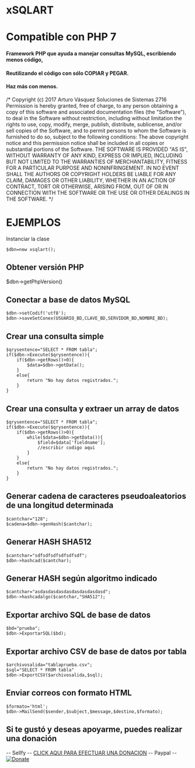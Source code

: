 # xSQLART
# Compatible con PHP 7
#### Framework PHP que ayuda a manejar consultas MySQL, escribiendo menos código,

#### Reutilizando el código con sólo COPIAR y PEGAR.

#### Haz más con menos.

/*
	Copyright (c) 2017 Arturo Vásquez Soluciones de Sistemas 2716
	Permission is hereby granted, free of charge, to any person obtaining a copy of this software and associated documentation files (the "Software"), to deal in the Software without restriction, including without limitation the rights to use, copy, modify, merge, publish, distribute, sublicense, and/or sell copies of the Software, and to permit persons to whom the Software is furnished to do so, subject to the following conditions:
	The above copyright notice and this permission notice shall be included in all copies or substantial portions of the Software.
	THE SOFTWARE IS PROVIDED "AS IS", WITHOUT WARRANTY OF ANY KIND, EXPRESS OR IMPLIED, INCLUDING BUT NOT LIMITED TO THE WARRANTIES OF MERCHANTABILITY, FITNESS FOR A PARTICULAR PURPOSE AND NONINFRINGEMENT. IN NO EVENT SHALL THE AUTHORS OR COPYRIGHT HOLDERS BE LIABLE FOR ANY CLAIM, DAMAGES OR OTHER LIABILITY, WHETHER IN AN ACTION OF CONTRACT, TORT OR OTHERWISE, ARISING FROM, OUT OF OR IN CONNECTION WITH THE SOFTWARE OR THE USE OR OTHER DEALINGS IN THE SOFTWARE.
*/

# EJEMPLOS

Instanciar la clase
```
$dbn=new xsqlart();
```
## Obtener versión PHP

$dbn->getPhpVersion()

## Conectar a base de datos MySQL
```
$dbn->setCodif('utf8');
$dbn->saveSetConex(USUARIO_BD,CLAVE_BD,SERVIDOR_BD,NOMBRE_BD);
```

## Crear una consulta simple
```
$qrysentence="SELECT * FROM tabla";
if($dbn->Execute($qrysentence)){
	if($dbn->getRows()>0){
		$data=$dbn->getData();
	}
	else{
		return "No hay datos registrados.";
	}
}
```

## Crear una consulta y extraer un array de datos
```
$qrysentence="SELECT * FROM tabla";
if($dbn->Execute($qrysentence)){
	if($dbn->getRows()>0){
		while($data=$dbn->getData()){
			$field=$data['fieldname'];
			//escribir codigo aqui
		}
	}
	else{
		return "No hay datos registrados.";
	}
}
```

## Generar cadena de caracteres pseudoaleatorios de una longitud determinada
```
$cantchar="128";
$cadena=$dbn->genHash($cantchar);
```

## Generar HASH SHA512
```
$cantchar="sdfsdfsdfsdfsdfsdf";
$dbn->hashcad($cantchar);
```

## Generar HASH según algoritmo indicado
```
$cantchar="asdasdasdasdasdasdasdasdasd";
$dbn->hashcadalgo($cantchar,"SHA512");
```

## Exportar archivo SQL de base de datos
```
$bd="prueba";
$dbn->ExportarSQL($bd);
```

## Exportar archivo CSV de base de datos por tabla
```
$archivosalida="tablaprueba.csv";
$sql="SELECT * FROM tabla"
$dbn->ExportCSV($archivosalida,$sql);
```

## Enviar correos con formato HTML
```
$formato='html';
$dbn->MailSend($sender,$subject,$message,$destino,$formato);
```

## Si te gustó y deseas apoyarme, puedes realizar una donación 
-- Sellfy --
[CLICK AQUI PARA EFECTUAR UNA DONACION](https://sellfy.com/p/U87B/)
-- Paypal --
[![Donate](https://www.paypalobjects.com/en_US/i/btn/btn_donateCC_LG.gif)](https://www.paypal.com/cgi-bin/webscr?cmd=_s-xclick&hosted_button_id=HREGZSCAPDECU)
